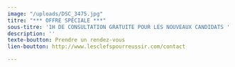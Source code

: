 ```yaml
---
image: "/uploads/DSC_3475.jpg"
titre: "*** OFFRE SPÉCIALE ***"
sous-titre: '1H DE CONSULTATION GRATUITE POUR LES NOUVEAUX CANDIDATS '
description: ''
texte-boutton: Prendre un rendez-vous
lien-boutton: http://www.lesclefspourreussir.com/contact

---
```

